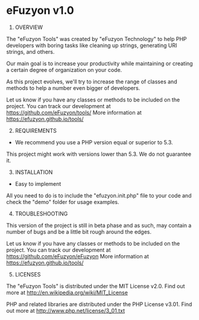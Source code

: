 eFuzyon v1.0
=======

1. OVERVIEW

The "eFuzyon Tools" was created by "eFuzyon Technology" to help PHP developers
with boring tasks like cleaning up strings, generating URI strings, and others.

Our main goal is to increase your productivity while maintaining or creating a 
certain degree of organization on your code.

As this project evolves, we'll try to increase the range of classes and methods
to help a number even bigger of developers.

Let us know if you have any classes or methods to be included on the project.
You can track our development at https://github.com/eFuzyon/tools/
More information at https://efuzyon.github.io/tools/

2. REQUIREMENTS

- We recommend you use a PHP version equal or superior to 5.3.

This project might work with versions lower than 5.3. We do not guarantee it.

3. INSTALLATION

- Easy to implement

All you need to do is to include the "efuzyon.init.php" file to your code and
check the "demo" folder for usage examples.

4. TROUBLESHOOTING

This version of the project is still in beta phase and as such, may contain a 
number of bugs and be a little bit rough around the edges.

Let us know if you have any classes or methods to be included on the project.
You can track our development at https://github.com/eFuzyon/eFuzyon
More information at https://efuzyon.github.io/tools/

5. LICENSES

The "eFuzyon Tools" is distributed under the MIT License v2.0.
Find out more at http://en.wikipedia.org/wiki/MIT_License

PHP and related libraries are distributed under the PHP License v3.01.
Find out more at http://www.php.net/license/3_01.txt